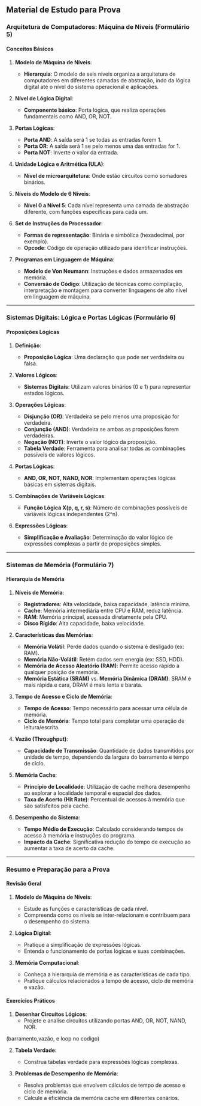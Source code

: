 ## Material de Estudo para Prova

### Arquitetura de Computadores: Máquina de Níveis (Formulário 5)

#### Conceitos Básicos
1. **Modelo de Máquina de Níveis**:
   - **Hierarquia**: O modelo de seis níveis organiza a arquitetura de computadores em diferentes camadas de abstração, indo da lógica digital até o nível do sistema operacional e aplicações.

2. **Nível de Lógica Digital**:
   - **Componente básico**: Porta lógica, que realiza operações fundamentais como AND, OR, NOT.

3. **Portas Lógicas**:
   - **Porta AND**: A saída será 1 se todas as entradas forem 1.
   - **Porta OR**: A saída será 1 se pelo menos uma das entradas for 1.
   - **Porta NOT**: Inverte o valor da entrada.

4. **Unidade Lógica e Aritmética (ULA)**:
   - **Nível de microarquitetura**: Onde estão circuitos como somadores binários.
   
5. **Níveis do Modelo de 6 Níveis**:
   - **Nível 0 a Nível 5**: Cada nível representa uma camada de abstração diferente, com funções específicas para cada um.

6. **Set de Instruções do Processador**:
   - **Formas de representação**: Binária e simbólica (hexadecimal, por exemplo).
   - **Opcode**: Código de operação utilizado para identificar instruções.

7. **Programas em Linguagem de Máquina**:
   - **Modelo de Von Neumann**: Instruções e dados armazenados em memória.
   - **Conversão de Código**: Utilização de técnicas como compilação, interpretação e montagem para converter linguagens de alto nível em linguagem de máquina.

---

### Sistemas Digitais: Lógica e Portas Lógicas (Formulário 6)

#### Proposições Lógicas
1. **Definição**:
   - **Proposição Lógica**: Uma declaração que pode ser verdadeira ou falsa.

2. **Valores Lógicos**:
   - **Sistemas Digitais**: Utilizam valores binários (0 e 1) para representar estados lógicos.

3. **Operações Lógicas**:
   - **Disjunção (OR)**: Verdadeira se pelo menos uma proposição for verdadeira.
   - **Conjunção (AND)**: Verdadeira se ambas as proposições forem verdadeiras.
   - **Negação (NOT)**: Inverte o valor lógico da proposição.
   - **Tabela Verdade**: Ferramenta para analisar todas as combinações possíveis de valores lógicos.

4. **Portas Lógicas**:
   - **AND, OR, NOT, NAND, NOR**: Implementam operações lógicas básicas em sistemas digitais.

5. **Combinações de Variáveis Lógicas**:
   - **Função Lógica X(p, q, r, s)**: Número de combinações possíveis de variáveis lógicas independentes (2^n).

6. **Expressões Lógicas**:
   - **Simplificação e Avaliação**: Determinação do valor lógico de expressões complexas a partir de proposições simples.

---

### Sistemas de Memória (Formulário 7)

#### Hierarquia de Memória
1. **Níveis de Memória**:
   - **Registradores**: Alta velocidade, baixa capacidade, latência mínima.
   - **Cache**: Memória intermediária entre CPU e RAM, reduz latência.
   - **RAM**: Memória principal, acessada diretamente pela CPU.
   - **Disco Rígido**: Alta capacidade, baixa velocidade.

2. **Características das Memórias**:
   - **Memória Volátil**: Perde dados quando o sistema é desligado (ex: RAM).
   - **Memória Não-Volátil**: Retém dados sem energia (ex: SSD, HDD).
   - **Memória de Acesso Aleatório (RAM)**: Permite acesso rápido a qualquer posição de memória.
   - **Memória Estática (SRAM)** vs. **Memória Dinâmica (DRAM)**: SRAM é mais rápida e cara, DRAM é mais lenta e barata.

3. **Tempo de Acesso e Ciclo de Memória**:
   - **Tempo de Acesso**: Tempo necessário para acessar uma célula de memória.
   - **Ciclo de Memória**: Tempo total para completar uma operação de leitura/escrita.

4. **Vazão (Throughput)**:
   - **Capacidade de Transmissão**: Quantidade de dados transmitidos por unidade de tempo, dependendo da largura do barramento e tempo de ciclo.

5. **Memória Cache**:
   - **Princípio de Localidade**: Utilização de cache melhora desempenho ao explorar a localidade temporal e espacial dos dados.
   - **Taxa de Acerto (Hit Rate)**: Percentual de acessos à memória que são satisfeitos pela cache.

6. **Desempenho do Sistema**:
   - **Tempo Médio de Execução**: Calculado considerando tempos de acesso à memória e instruções do programa.
   - **Impacto da Cache**: Significativa redução do tempo de execução ao aumentar a taxa de acerto da cache.

---

### Resumo e Preparação para a Prova

#### Revisão Geral
1. **Modelo de Máquina de Níveis**:
   - Estude as funções e características de cada nível.
   - Compreenda como os níveis se inter-relacionam e contribuem para o desempenho do sistema.

2. **Lógica Digital**:
   - Pratique a simplificação de expressões lógicas.
   - Entenda o funcionamento de portas lógicas e suas combinações.

3. **Memória Computacional**:
   - Conheça a hierarquia de memória e as características de cada tipo.
   - Pratique cálculos relacionados a tempo de acesso, ciclo de memória e vazão.

#### Exercícios Práticos
1. **Desenhar Circuitos Lógicos**:
   - Projete e analise circuitos utilizando portas AND, OR, NOT, NAND, NOR.


(barramento,vazão, e loop no codigo)
   
2. **Tabela Verdade**:
   - Construa tabelas verdade para expressões lógicas complexas.

3. **Problemas de Desempenho de Memória**:
   - Resolva problemas que envolvem cálculos de tempo de acesso e ciclo de memória.
   - Calcule a eficiência da memória cache em diferentes cenários.
